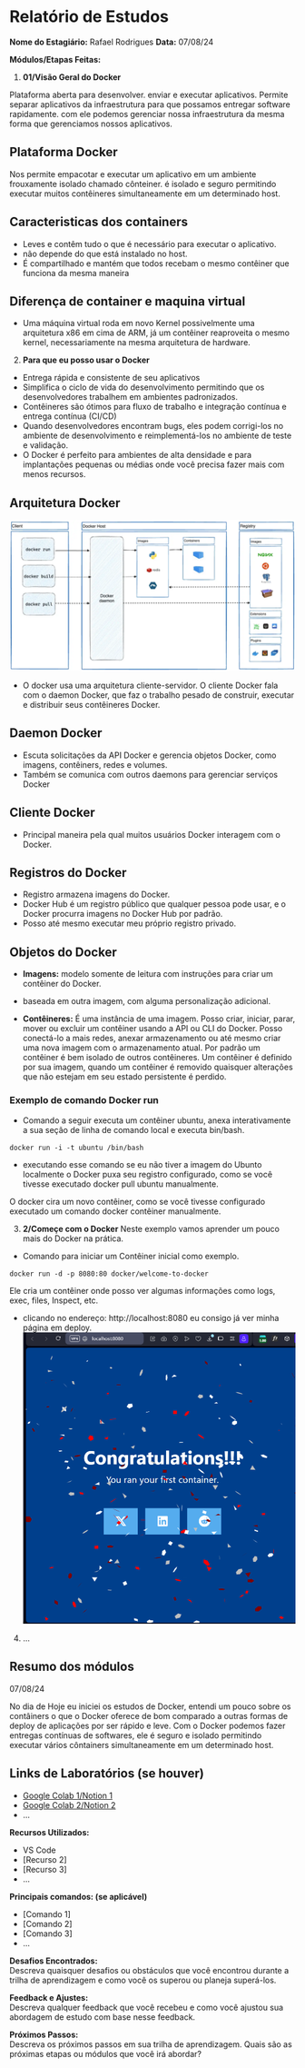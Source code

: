 # Relatório de Estudos

**Nome do Estagiário:** Rafael Rodrigues
**Data:** 07/08/24

**Módulos/Etapas Feitas:** 

1. **01/Visão Geral do Docker**

Plataforma aberta para desenvolver. enviar e executar aplicativos.
Permite separar aplicativos da infraestrutura para que possamos entregar software rapidamente.
com ele podemos gerenciar nossa infraestrutura da mesma forma que gerenciamos nossos aplicativos.

## Plataforma Docker
Nos permite empacotar e executar um aplicativo em um ambiente frouxamente isolado chamado cônteiner.
é isolado e seguro permitindo executar muitos contêineres simultaneamente em um determinado host.

## Caracteristicas dos containers
- Leves e contêm tudo o que é necessário para executar o aplicativo.
- não depende do que está instalado no host.
- É compartilhado e mantém que todos recebam o mesmo contêiner que funciona da mesma maneira

## Diferença de container e maquina virtual 
- Uma máquina virtual roda em novo Kernel possivelmente uma arquitetura x86 em cima de ARM, já um contêiner reaproveita o mesmo kernel, necessariamente na mesma arquitetura de hardware.


2. **Para que eu posso usar o Docker**
- Entrega rápida e consistente de seu aplicativos
- Simplifica o ciclo de vida do desenvolvimento permitindo que os desenvolvedores trabalhem em ambientes padronizados.
- Contêineres são ótimos para fluxo de trabalho e integração contínua e entrega contínua (CI/CD)
- Quando desenvolvedores encontram bugs, eles podem corrigi-los no ambiente de desenvolvimento e reimplementá-los no ambiente de teste e validação. 
- O Docker é perfeito para ambientes de alta densidade e para implantações pequenas ou médias onde você precisa fazer mais com menos recursos.

## Arquitetura Docker
  ![alt text](../assets/docker-architecture.webp)

- O docker usa uma arquitetura cliente-servidor. O cliente Docker fala com o daemon Docker, que faz o trabalho pesado de construir, executar e distribuir seus contêineres Docker.

## Daemon Docker

- Escuta solicitações da API Docker e gerencia objetos Docker, como imagens, contêiners, redes e volumes.
- Também se comunica com outros daemons para gerenciar serviços Docker

## Cliente Docker
- Principal maneira pela qual muitos usuários Docker interagem com o Docker.

## Registros do Docker 
- Registro armazena imagens do Docker.
- Docker Hub é um registro público que qualquer pessoa pode usar, e o Docker procurra imagens no Docker Hub por padrão.
- Posso até mesmo executar meu próprio registro privado.

## Objetos do Docker 
 - **Imagens:** modelo somente de leitura com instruções para criar um contêiner do Docker.
 - baseada em outra imagem, com alguma personalização adicional. 

 - **Contêineres:** É uma instância de uma imagem.
 Posso criar, iniciar, parar, mover ou excluir um contêiner usando a API ou CLI do Docker. Posso conectá-lo a mais redes, anexar armazenamento ou até mesmo criar uma nova imagem com o armazenamento atual.
Por padrão um contêiner é bem isolado de outros contêineres.
Um contêiner é definido por sua imagem, quando um contêiner é removido quaisquer alterações que não estejam em seu estado persistente é perdido.

### Exemplo de comando Docker run
- Comando a seguir executa um contêiner ubuntu, anexa interativamente a sua seção de linha de comando local e executa bin/bash.

```
docker run -i -t ubuntu /bin/bash
```
- executando esse comando se eu não tiver a imagem do Ubunto localmente o Docker puxa seu registro configurado, como se você tivesse executado docker pull ubuntu manualmente. 

O docker cira um novo contêiner, como se você tivesse configurado executado um comando docker contêiner manualmente.


3. **2/Começe com o Docker** 
  Neste exemplo vamos aprender um pouco mais do Docker na prática.

  - Comando para iniciar um Contêiner inicial como exemplo.

  ```
  docker run -d -p 8080:80 docker/welcome-to-docker
  ```
  Ele cria um contêiner onde posso ver algumas informações como logs, exec, files, Inspect, etc.

  - clicando no endereço: http://localhost:8080 eu consigo já ver minha página em deploy.
  ![Imagem do meu primeiro app em deploy](../assets/first-docker.png)


4. ...

## Resumo dos módulos 

07/08/24

No dia de Hoje eu iniciei os estudos de Docker, entendi um pouco sobre os contâiners o que o Docker oferece de bom comparado a outras formas de deploy de aplicações por ser rápido e leve.
Com o Docker podemos fazer entregas contínuas de softwares, ele é seguro e isolado permitindo executar vários côntainers simultaneamente em um determinado host.

## Links de Laboratórios (se houver)

- [Google Colab 1/Notion 1](URL_do_Lab_1)
- [Google Colab 2/Notion 2](URL_do_Lab_2)
- ...

**Recursos Utilizados:**  
- VS Code 
- [Recurso 2]
- [Recurso 3]
- ...

**Principais comandos: (se aplicável)**  
- [Comando 1]
- [Comando 2]
- [Comando 3]
- ...

**Desafios Encontrados:**  
Descreva quaisquer desafios ou obstáculos que você encontrou durante a trilha de aprendizagem e como você os superou ou planeja superá-los.

**Feedback e Ajustes:**  
Descreva qualquer feedback que você recebeu e como você ajustou sua abordagem de estudo com base nesse feedback.

**Próximos Passos:**  
Descreva os próximos passos em sua trilha de aprendizagem. Quais são as próximas etapas ou módulos que você irá abordar?
